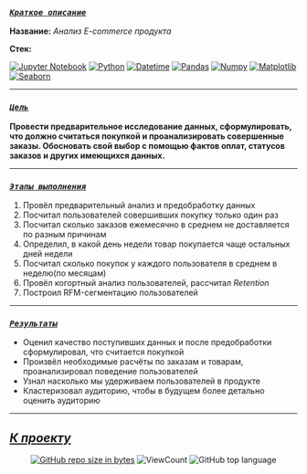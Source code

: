 <!--###### -
### [***`Coдержание`***](#-) :<br>

 - [***Краткое описание проекта***](#Краткое-описание-проекта)
 

 - [***Цель проекта***](#Цель-проекта)
 
  
 - [***Ключевые задачи***](#Ключевые-задачи)
 

 - [***Ссылка на проект***](https://github.com/IvanoVladimir/karpov_courses/blob/main/Interim_Project/E_com%20.ipynb 'Ссылка на проект')

----->
### [***`Краткое описание`***](#-)<br>


**Название:** *Анализ E-commerce продукта*

**Стек:**

[![Jupyter Notebook](https://img.shields.io/badge/Jupyter-424242?style=for-the-badge&logo=Jupyter&logoColor=BA7400)](https://jupyter.org/)
[![Python](https://img.shields.io/badge/python-1C648D?style=for-the-badge&logo=python&logoColor=ffdd54)](https://www.python.org/)
[![Datetime](https://img.shields.io/badge/Datetime-1C648D?logo=Datetime&logoColor=ffdd54&style=for-the-badge)](https://docs.python.org/3/library/datetime.html)
[![Pandas](https://img.shields.io/badge/pandas-%23150458.svg?style=for-the-badge&logo=pandas&logoColor=white)](https://pandas.pydata.org/)
[![Numpy](https://img.shields.io/badge/Numpy-00232B.svg?style=for-the-badge&logo=Numpy&logoColor=00A9D2)](https://numpy.org/)
[![Matplotlib](https://img.shields.io/badge/Matplotlib-00B1DC?logo=matplotlib&logoColor=white&style=for-the-badge)](https://matplotlib.org/)
[![Seaborn](https://img.shields.io/badge/Seaborn-0E174A?logo=seaborn&logoColor=white&style=for-the-badge)](https://seaborn.pydata.org/)


---

### [***`Цель`***](#-)<br>

**Провести предварительное исследование данных, сформулировать, что должно считаться покупкой и проанализировать совершенные заказы. Обосновать свой выбор с помощью фактов оплат, статусов заказов и других имеющихся данных.**
 
---

### [***`Этапы выполнения`***](#-)<br>

1. Провёл предварительный анализ и предобработку данных
2. Посчитал пользователей совершивших покупку только один раз
3. Посчитал сколько заказов ежемесячно в среднем не доставляется по разным причинам
4. Определил, в какой день недели товар покупается чаще остальных дней недели
5. Посчитал сколько покупок у каждого пользователя в среднем в неделю(по месяцам)
6. Провёл когортный анализ пользователей, рассчитал *Retention*
7. Построил RFM-сегментацию пользователей

---

### [***`Результаты`***](#-)<br>

* Оценил качество поступивших данных и после предобработки сформулировал, что считается покупкой
* Произвёл необходимые расчёты по заказам и товарам, проанализировал поведение пользователей
* Узнал насколько мы удерживаем пользователей в продукте
* Кластеризовал аудиторию, чтобы в будущем более детально оценить аудиторию

---

## [***К проекту***](https://github.com/IvanoVladimir/E-commerce/blob/main/E_com%20.ipynb 'Ссылка на проект') 
<!--## [***К содержанию ->***](#-)-->
<div id="badges" align="center">

<!-- [![GitHub last commit](https://img.shields.io/github/last-commit/IvanoVladimir/E-commerce.svg)](https://github.com/IvanoVladimir/E-commerce) 
[![GitHub commit activity the past week, 4 weeks, year](https://img.shields.io/github/commit-activity/y/IvanoVladimir/E-commerce.svg)](https://github.com/IvanoVladimir/E-commerce)--> 
[![GitHub repo size in bytes](https://img.shields.io/github/repo-size/IvanoVladimir/E-commerce.svg)](https://github.com/IvanoVladimir/E-commerce)
![ViewCount](https://views.whatilearened.today/views/github/IvanoVladimir/E-commerce.svg?cache=remove)
![GitHub top language](https://img.shields.io/github/languages/top/IvanoVladimir/E-commerce.svg?style=flat)

</div>
